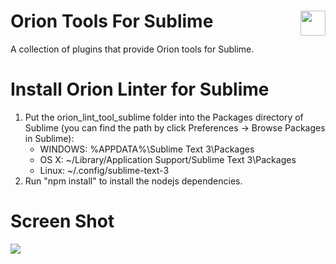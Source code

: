 # Orion Tools For Sublime <img src="./orion.ico" align="right" width="40">
A collection of plugins that provide Orion tools for Sublime.

# Install Orion Linter for Sublime #
1. Put the orion_lint_tool_sublime folder into the Packages directory of Sublime (you can find the path by click Preferences → Browse Packages in Sublime):
	* WINDOWS: %APPDATA%\Sublime Text 3\Packages
 	* OS X: ~/Library/Application Support/Sublime Text 3\Packages
 	* Linux: ~/.config/sublime-text-3 
2. Run "npm install" to install the nodejs dependencies.

# Screen Shot #
<img src="https://github.com/watrool/orion_tools_sublime/blob/master/screenshot.png">

